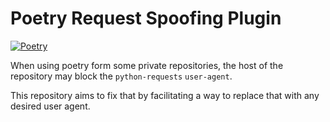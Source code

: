 # Poetry Request Spoofing Plugin
[![Poetry](https://img.shields.io/endpoint?url=https://python-poetry.org/badge/v0.json)](https://python-poetry.org/)

When using poetry form some private repositories, the host of the repository may block
the `python-requests` `user-agent`.

This repository aims to fix that by facilitating a way to replace that with any desired user agent.

